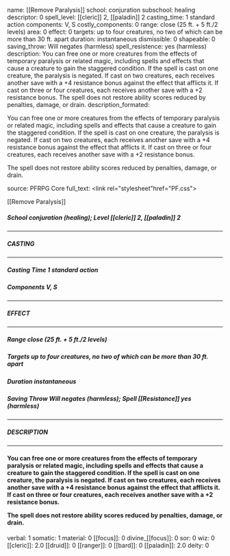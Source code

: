 name: [[Remove Paralysis]]
school: conjuration
subschool: healing
descriptor: 0
spell_level: [[cleric]] 2, [[paladin]] 2
casting_time: 1 standard action
components: V, S
costly_components: 0
range: close (25 ft. + 5 ft./2 levels)
area: 0
effect: 0
targets: up to four creatures, no two of which can be more than 30 ft. apart
duration: instantaneous
dismissible: 0
shapeable: 0
saving_throw: Will negates (harmless)
spell_resistence: yes (harmless)
description: You can free one or more creatures from the effects of temporary paralysis or related magic, including spells and effects that cause a creature to gain the staggered condition. If the spell is cast on one creature, the paralysis is negated. If cast on two creatures, each receives another save with a +4 resistance bonus against the effect that afflicts it. If cast on three or four creatures, each receives another save with a +2 resistance bonus.  The spell does not restore ability scores reduced by penalties, damage, or drain.
description_formated: <p>You can free one or more creatures from the effects of temporary paralysis or related magic, including spells and effects that cause a creature to gain the staggered condition. If the spell is cast on one creature, the paralysis is negated. If cast on two creatures, each receives another save with a +4 resistance bonus against the effect that afflicts it. If cast on three or four creatures, each receives another save with a +2 resistance bonus.</p><p>The spell does not restore ability scores reduced by penalties, damage, or drain.</p>
source: PFRPG Core
full_text: <link rel="stylesheet"href="PF.css"><div class="heading"><p class="alignleft">[[Remove Paralysis]]</p><div style="clear: both;"></div></div><div><h5><b>School </b>conjuration (healing); <b>Level </b>[[cleric]] 2, [[paladin]] 2</h5></div><hr/><div><h5><b>CASTING</b></h5></div><hr/><div><h5><b>Casting Time </b>1 standard action</h5><h5><b>Components </b>V, S</h5></div><hr/><div><h5><b>EFFECT</b></h5></div><hr/><div><h5><b>Range </b>close (25 ft. + 5 ft./2 levels)</h5><h5><b>Targets </b>up to four creatures, no two of which can be more than 30 ft. apart</h5><h5><b>Duration </b>instantaneous</h5><h5><b>Saving Throw </b>Will negates (harmless); <b>Spell [[Resistance]] </b>yes (harmless)</h5></div><hr/><div><h5><b>DESCRIPTION</b></h5></div><hr/><div><h4><p>You can free one or more creatures from the effects of temporary paralysis or related magic, including spells and effects that cause a creature to gain the staggered condition. If the spell is cast on one creature, the paralysis is negated. If cast on two creatures, each receives another save with a +4 resistance bonus against the effect that afflicts it. If cast on three or four creatures, each receives another save with a +2 resistance bonus.</p><p>The spell does not restore ability scores reduced by penalties, damage, or drain.</p></h4></div>
verbal: 1
somatic: 1
material: 0
[[focus]]: 0
divine_[[focus]]: 0
sor: 0
wiz: 0
[[cleric]]: 2.0
[[druid]]: 0
[[ranger]]: 0
[[bard]]: 0
[[paladin]]: 2.0
deity: 0
